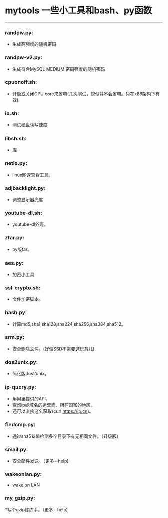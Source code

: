 # mytools 一些小工具和bash、py函数

---

### randpw.py:
* 生成高强度的随机密码

### randpw-v2.py:
* 生成符合MySQL MEDIUM 密码强度的随机密码

### cpuonoff.sh:
* 开启或关闭CPU core来省电(几次测试，貌似并不会省电。只在x86架构下有效)

### io.sh:
* 测试硬盘读写速度

### libsh.sh:
* 库

### netio.py:
* linux网速查看工具。

### adjbacklight.py:
* 调整显示器亮度

### youtube-dl.sh:
* youtube-dl外壳。

### ztar.py:
* py版tar。

### aes.py:
* 加密小工具

### ssl-crypto.sh:
* 文件加密脚本。

### hash.py:
* 计算md5,sha1,sha128,sha224,sha256,sha384,sha512。

### srm.py:
* 安全删除文件。(好像SSD不需要这玩意儿)

### dos2unix.py:
* 简化版dos2unix。

### ip-query.py:
* 用阿里提供的API。
* 查询ip或域名的运营商、所在国家的地区。
* 还可以直接这么获取(curl https://ip.cn)。

### findcmp.py:
* 通过sha512值检测多个目录下有无相同文件。（升级版）

### smail.py:
* 安全邮件发送。（更多--help)

### wakeonlan.py:
* wake on LAN

### my\_gzip.py:
*写个gzip练练手。（更多--help)

